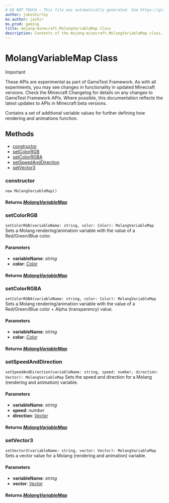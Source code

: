 ```yaml
---
# DO NOT TOUCH — This file was automatically generated. See https://github.com/Mojang/MinecraftApiDocsGenerator to modify descriptions, examples, etc.
author: jakeshirley
ms.author: jashir
ms.prod: gaming
title: mojang-minecraft.MolangVariableMap Class
description: Contents of the mojang-minecraft.MolangVariableMap class.
---
```

# MolangVariableMap Class
>[!IMPORTANT]
>These APIs are experimental as part of GameTest Framework. As with all experiments, you may see changes in functionality in updated Minecraft versions. Check the Minecraft Changelog for details on any changes to GameTest Framework APIs. Where possible, this documentation reflects the latest updates to APIs in Minecraft beta versions.

Contains a set of additional variable values for further defining how rendering and animations function.

## Methods
- [constructor](#constructor)
- [setColorRGB](#setcolorrgb)
- [setColorRGBA](#setcolorrgba)
- [setSpeedAndDirection](#setspeedanddirection)
- [setVector3](#setvector3)

### **constructor**
`
new MolangVariableMap()
`

#### **Returns** [*MolangVariableMap*](MolangVariableMap.md)

### **setColorRGB**
`
setColorRGB(variableName: string, color: Color): MolangVariableMap
`
Sets a Molang rendering/animation variable with the value of a Red/Green/Blue color.

#### **Parameters**
- **variableName**: *string*
- **color**: [*Color*](Color.md)

#### **Returns** [*MolangVariableMap*](MolangVariableMap.md)

### **setColorRGBA**
`
setColorRGBA(variableName: string, color: Color): MolangVariableMap
`
Sets a Molang rendering/animation variable with the value of a Red/Green/Blue color + Alpha (transparency) value.

#### **Parameters**
- **variableName**: *string*
- **color**: [*Color*](Color.md)

#### **Returns** [*MolangVariableMap*](MolangVariableMap.md)

### **setSpeedAndDirection**
`
setSpeedAndDirection(variableName: string, speed: number, direction: Vector): MolangVariableMap
`
Sets the speed and direction for a Molang (rendering and animation) variable.

#### **Parameters**
- **variableName**: *string*
- **speed**: *number*
- **direction**: [*Vector*](Vector.md)

#### **Returns** [*MolangVariableMap*](MolangVariableMap.md)

### **setVector3**
`
setVector3(variableName: string, vector: Vector): MolangVariableMap
`
Sets a vector value for a Molang (rendering and animation) variable.

#### **Parameters**
- **variableName**: *string*
- **vector**: [*Vector*](Vector.md)

#### **Returns** [*MolangVariableMap*](MolangVariableMap.md)
